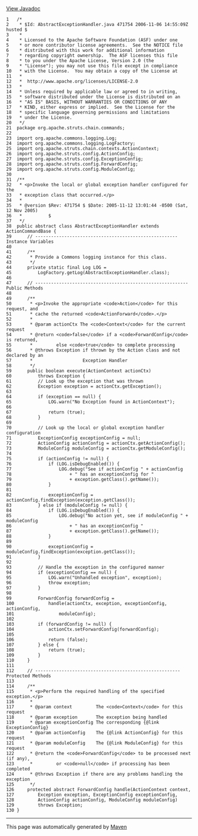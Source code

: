 [View Javadoc](../../../../../../apidocs/org/apache/struts/chain/commands/AbstractExceptionHandler.html.md)


    1   /*
    2    * $Id: AbstractExceptionHandler.java 471754 2006-11-06 14:55:09Z husted $
    3    *
    4    * Licensed to the Apache Software Foundation (ASF) under one
    5    * or more contributor license agreements.  See the NOTICE file
    6    * distributed with this work for additional information
    7    * regarding copyright ownership.  The ASF licenses this file
    8    * to you under the Apache License, Version 2.0 (the
    9    * "License"); you may not use this file except in compliance
    10   * with the License.  You may obtain a copy of the License at
    11   *
    12   *  http://www.apache.org/licenses/LICENSE-2.0
    13   *
    14   * Unless required by applicable law or agreed to in writing,
    15   * software distributed under the License is distributed on an
    16   * "AS IS" BASIS, WITHOUT WARRANTIES OR CONDITIONS OF ANY
    17   * KIND, either express or implied.  See the License for the
    18   * specific language governing permissions and limitations
    19   * under the License.
    20   */
    21  package org.apache.struts.chain.commands;
    22  
    23  import org.apache.commons.logging.Log;
    24  import org.apache.commons.logging.LogFactory;
    25  import org.apache.struts.chain.contexts.ActionContext;
    26  import org.apache.struts.config.ActionConfig;
    27  import org.apache.struts.config.ExceptionConfig;
    28  import org.apache.struts.config.ForwardConfig;
    29  import org.apache.struts.config.ModuleConfig;
    30  
    31  /**
    32   * <p>Invoke the local or global exception handler configured for the
    33   * exception class that occurred.</p>
    34   *
    35   * @version $Rev: 471754 $ $Date: 2005-11-12 13:01:44 -0500 (Sat, 12 Nov 2005)
    36   *          $
    37   */
    38  public abstract class AbstractExceptionHandler extends ActionCommandBase {
    39      // ------------------------------------------------------ Instance Variables
    40  
    41      /**
    42       * Provide a Commons logging instance for this class.
    43       */
    44      private static final Log LOG =
    45          LogFactory.getLog(AbstractExceptionHandler.class);
    46  
    47      // ---------------------------------------------------------- Public Methods
    48  
    49      /**
    50       * <p>Invoke the appropriate <code>Action</code> for this request, and
    51       * cache the returned <code>ActionForward</code>.</p>
    52       *
    53       * @param actionCtx The <code>Context</code> for the current request
    54       * @return <code>false</code> if a <code>ForwardConfig</code> is returned,
    55       *         else <code>true</code> to complete processing
    56       * @throws Exception if thrown by the Action class and not declared by an
    57       *                   Exception Handler
    58       */
    59      public boolean execute(ActionContext actionCtx)
    60          throws Exception {
    61          // Look up the exception that was thrown
    62          Exception exception = actionCtx.getException();
    63  
    64          if (exception == null) {
    65              LOG.warn("No Exception found in ActionContext");
    66  
    67              return (true);
    68          }
    69  
    70          // Look up the local or global exception handler configuration
    71          ExceptionConfig exceptionConfig = null;
    72          ActionConfig actionConfig = actionCtx.getActionConfig();
    73          ModuleConfig moduleConfig = actionCtx.getModuleConfig();
    74  
    75          if (actionConfig != null) {
    76              if (LOG.isDebugEnabled()) {
    77                  LOG.debug("See if actionConfig " + actionConfig
    78                      + " has an exceptionConfig for "
    79                      + exception.getClass().getName());
    80              }
    81  
    82              exceptionConfig = actionConfig.findException(exception.getClass());
    83          } else if (moduleConfig != null) {
    84              if (LOG.isDebugEnabled()) {
    85                  LOG.debug("No action yet, see if moduleConfig " + moduleConfig
    86                      + " has an exceptionConfig "
    87                      + exception.getClass().getName());
    88              }
    89  
    90              exceptionConfig = moduleConfig.findException(exception.getClass());
    91          }
    92  
    93          // Handle the exception in the configured manner
    94          if (exceptionConfig == null) {
    95              LOG.warn("Unhandled exception", exception);
    96              throw exception;
    97          }
    98  
    99          ForwardConfig forwardConfig =
    100             handle(actionCtx, exception, exceptionConfig, actionConfig,
    101                 moduleConfig);
    102 
    103         if (forwardConfig != null) {
    104             actionCtx.setForwardConfig(forwardConfig);
    105 
    106             return (false);
    107         } else {
    108             return (true);
    109         }
    110     }
    111 
    112     // ------------------------------------------------------- Protected Methods
    113 
    114     /**
    115      * <p>Perform the required handling of the specified exception.</p>
    116      *
    117      * @param context         The <code>Context</code> for this request
    118      * @param exception       The exception being handled
    119      * @param exceptionConfig The corresponding {@link ExceptionConfig}
    120      * @param actionConfig    The {@link ActionConfig} for this request
    121      * @param moduleConfig    The {@link ModuleConfig} for this request
    122      * @return the <code>ForwardConfig</code> to be processed next (if any),
    123      *         or <code>null</code> if processing has been completed
    124      * @throws Exception if there are any problems handling the exception
    125      */
    126     protected abstract ForwardConfig handle(ActionContext context,
    127         Exception exception, ExceptionConfig exceptionConfig,
    128         ActionConfig actionConfig, ModuleConfig moduleConfig)
    129         throws Exception;
    130 }

------------------------------------------------------------------------

This page was automatically generated by [Maven](http://maven.apache.org/)
